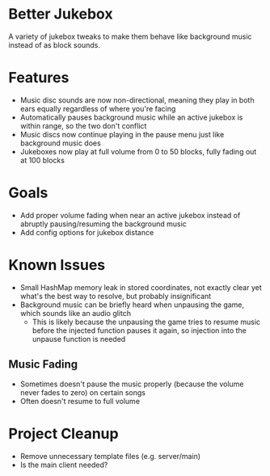 # Better Jukebox

A variety of jukebox tweaks to make them behave like background music instead of as block sounds.

# Features

- Music disc sounds are now non-directional, meaning they play in both ears equally regardless of where you're facing
- Automatically pauses background music while an active jukebox is within range, so the two don't conflict
- Music discs now continue playing in the pause menu just like background music does
- Jukeboxes now play at full volume from 0 to 50 blocks, fully fading out at 100 blocks

# Goals

- Add proper volume fading when near an active jukebox instead of abruptly pausing/resuming the background music
- Add config options for jukebox distance

# Known Issues

- Small HashMap memory leak in stored coordinates, not exactly clear yet what's the best way to resolve, but probably insignificant
- Background music can be briefly heard when unpausing the game, which sounds like an audio glitch
	- This is likely because the unpausing the game tries to resume music before the injected function pauses it again, so injection into the unpause function is needed

## Music Fading

- Sometimes doesn't pause the music properly (because the volume never fades to zero) on certain songs
- Often doesn't resume to full volume

# Project Cleanup

- Remove unnecessary template files (e.g. server/main)
- Is the main client needed?
